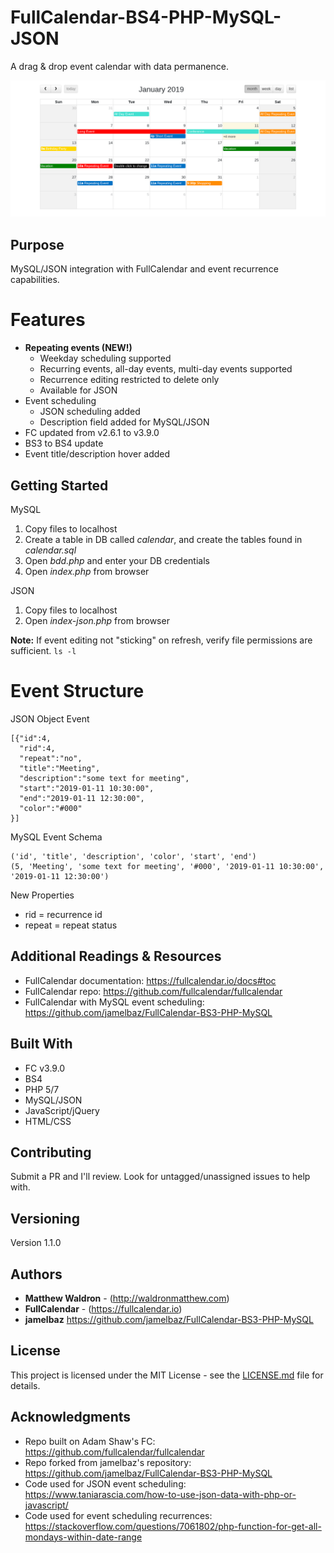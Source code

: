 # FullCalendar-BS4-PHP-MySQL-JSON

A drag & drop event calendar with data permanence.

![FullCalendar with data permanence](img/main.png)

## Purpose

MySQL/JSON integration with FullCalendar and event recurrence capabilities.

# Features

* **Repeating events (NEW!)**
    * Weekday scheduling supported
    * Recurring events, all-day events, multi-day events supported
    * Recurrence editing restricted to delete only
    * Available for JSON 
* Event scheduling
    * JSON scheduling added
    * Description field added for MySQL/JSON
* FC updated from v2.6.1 to v3.9.0
* BS3 to BS4 update
* Event title/description hover added

## Getting Started

MySQL

1. Copy files to localhost
2. Create a table in DB called *calendar*, and create the tables found in *calendar.sql*
3. Open *bdd.php* and enter your DB credentials
4. Open *index.php* from browser

JSON

1. Copy files to localhost
2. Open *index-json.php* from browser

**Note:** If event editing not "sticking" on refresh, verify file permissions are sufficient. ``` ls -l ```

# Event Structure

JSON Object Event

```
[{"id":4,
  "rid":4,
  "repeat":"no",
  "title":"Meeting",
  "description":"some text for meeting",
  "start":"2019-01-11 10:30:00",
  "end":"2019-01-11 12:30:00",
  "color":"#000"
}]
```

MySQL Event Schema

```
('id', 'title', 'description', 'color', 'start', 'end')
(5, 'Meeting', 'some text for meeting', '#000', '2019-01-11 10:30:00', '2019-01-11 12:30:00')
```

New Properties

* rid = recurrence id
* repeat = repeat status

## Additional Readings & Resources

* FullCalendar documentation: https://fullcalendar.io/docs#toc
* FullCalendar repo: https://github.com/fullcalendar/fullcalendar
* FullCalendar with MySQL event scheduling: https://github.com/jamelbaz/FullCalendar-BS3-PHP-MySQL

## Built With

* FC v3.9.0
* BS4
* PHP 5/7
* MySQL/JSON
* JavaScript/jQuery
* HTML/CSS

## Contributing

Submit a PR and I'll review. Look for untagged/unassigned issues to help with.

## Versioning

Version 1.1.0

## Authors

* **Matthew Waldron** - (http://waldronmatthew.com)
* **FullCalendar** - (https://fullcalendar.io)
* **jamelbaz** https://github.com/jamelbaz/FullCalendar-BS3-PHP-MySQL

## License

This project is licensed under the MIT License - see the [LICENSE.md](LICENSE.md) file for details.

## Acknowledgments

* Repo built on Adam Shaw's FC: https://github.com/fullcalendar/fullcalendar
* Repo forked from jamelbaz's repository: https://github.com/jamelbaz/FullCalendar-BS3-PHP-MySQL
* Code used for JSON event scheduling: https://www.taniarascia.com/how-to-use-json-data-with-php-or-javascript/
* Code used for event scheduling recurrences: https://stackoverflow.com/questions/7061802/php-function-for-get-all-mondays-within-date-range
